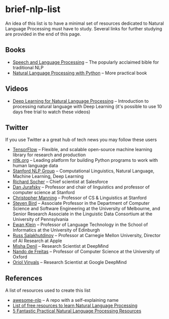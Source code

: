 # brief-nlp-list

An idea of this list is to have a minimal set of resources dedicated to Natural Language Processing must have to study. Several links for further studying are provided in the end of this page. 

## Books

- [Speech and Language Processing](https://web.stanford.edu/~jurafsky/slp3/) – The popularly acclaimed bible for traditional NLP
- [Natural Language Processing with Python](http://www.nltk.org/book/) – More practical book


## Videos
- [Deep Learning for Natural Language Processing](https://www.oreilly.com/library/view/deep-learning-for/9780134851921/) – Introduction to processing natural language with Deep Learning (it's possible to use 10 days free trial to watch these videos)

## Twitter

If you use Twitter a a great hub of tech news you may follow these users

- [TensorFlow](https://twitter.com/TensorFlow) – Flexible, and scalable open-source machine learning library for research and production
- [nltk.org](https://twitter.com/NLTK_org) – Leading platform for building Python programs to work with human language data
- [Stanford NLP Group](https://twitter.com/stanfordnlp) – Computational Linguistics, Natural Language, Machine Learning, Deep Learning
- [Richard Socher](https://twitter.com/RichardSocher) – Chief scientist at Salesforce
- [Dan Jurafsky](https://twitter.com/jurafsky) – Professor and chair of linguistics and professor of computer science at Stanford
- [Christopher Manning](https://twitter.com/chrmanning) – Professor of CS & Linguistics at Stanford
- [Steven Bird](https://twitter.com/StevenBird) – Associate Professor in the Department of Computer Science and Software Engineering at the University of Melbourne, and Senior Research Associate in the Linguistic Data Consortium at the University of Pennsylvania
- [Ewan Klein](https://twitter.com/ewanhklein) – Professor of Language Technology in the School of Informatics at the University of Edinburgh
- [Russ Salakhutdinov](https://twitter.com/rsalakhu) – Professor at Carnegie Mellon University, Director of AI Research at Apple
- [Misha Denil](https://twitter.com/notmisha) – Research Scientist at DeepMind
- [Nando de Freitas](https://twitter.com/NandoDF) – Professor of Computer Science at the University of Oxford
- [Oriol Vinyals](https://twitter.com/OriolVinyalsML) – Research Scientist at Google DeepMind

## References

A list of resources used to create this list 

- [awesome-nlp](https://github.com/keon/awesome-nlp) – A repo with a self-explaining name
- [List of free resources to learn Natural Language Processing](https://hackernoon.com/list-of-free-resources-to-learn-natural-language-processing-5bc4b76db552)
- [5 Fantastic Practical Natural Language Processing Resources](https://www.kdnuggets.com/2018/02/5-fantastic-practical-natural-language-processing-resources.html)

